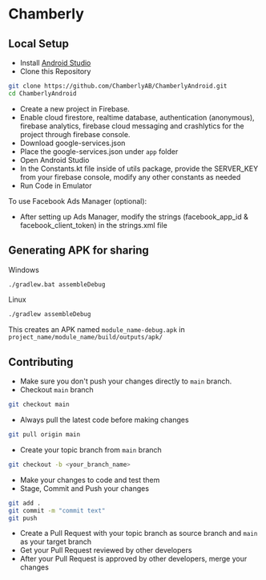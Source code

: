 # Chamberly

## Local Setup

- Install [Android Studio](https://developer.android.com/studio)
- Clone this Repository

```bash
git clone https://github.com/ChamberlyAB/ChamberlyAndroid.git
cd ChamberlyAndroid
```

- Create a new project in Firebase.
- Enable cloud firestore, realtime database, authentication (anonymous), firebase analytics, firebase cloud messaging and crashlytics for the project through firebase console.
- Download google-services.json
- Place the google-services.json under `app` folder
- Open Android Studio
- In the Constants.kt file inside of utils package, provide the SERVER_KEY from your firebase console, modify any other constants as needed
- Run Code in Emulator

To use Facebook Ads Manager (optional):
 - After setting up Ads Manager, modify the strings (facebook_app_id & facebook_client_token) in the strings.xml file

## Generating APK for sharing

Windows

```bash
./gradlew.bat assembleDebug
```

Linux

```bash
./gradlew assembleDebug
```

This creates an APK named `module_name-debug.apk` in `project_name/module_name/build/outputs/apk/`

## Contributing

- Make sure you don't push your changes directly to `main` branch.
- Checkout `main` branch

```bash
git checkout main
```

- Always pull the latest code before making changes

```bash
git pull origin main
```

- Create your topic branch from `main` branch

```bash
git checkout -b <your_branch_name>
```

- Make your changes to code and test them
- Stage, Commit and Push  your changes

```bash
git add .
git commit -m "commit text"
git push
```

- Create a Pull Request with your topic branch as source branch and `main` as your target branch
- Get your Pull Request reviewed by other developers
- After your Pull Request is approved by other developers, merge your changes

